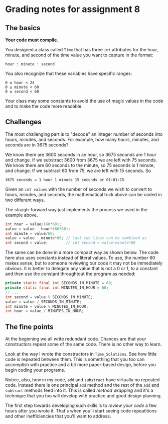 # Grading notes for assignment 8

## The basics

**Your code must compile.**

You designed a class called `Time` that has three `int` attributes for the hour, minute, and second of the time value you want to capture in the format:

```hour : minute : second ```

You also recognize that these variables have specific ranges:

```
0 ≤ hour < 24
0 ≤ minute < 60
0 ≤ second < 60
```

Your class may some constants to avoid the use of magic values in the code and to make the code more readable.

## Challenges

The most challenging part is to "decode" an integer number of seconds into hours, minutes, and seconds. For example, how many hours, minutes, and seconds are in 3675 seconds?

We know there are 3600 seconds in an hour, so 3675 seconds are 1 hour and change. If we substract 3600 from 3675 we are left with 75 seconds. We know there are 60 seconds to the minute, so 75 seconds is 1 minute, and change. If we subtract 60 from 75, we are left with 15 seconds. So
```
3675 seconds = 1 hour 1 minute 15 seconds or 01:01:15
```

Given an `int values` with the number of seconds we wish to convert to hours, minutes, and seconds, the mathematical trick above can be coded in two different ways. 

The straigh-forward way just implements the process we used in the example above.

```java
int hour = value/(60*60);
value = value - hour*(60*60);
int minute = value/60;
value = value - minute*60; // Last two lines can be combined as
int second = value;        // int second = value-minute*60
```

The same can be done in a more compact way as shown below. The code here also uses constants instead of literal values. To use, the number 60 makes sense, but to someone reviewing our code it may not be immediately obvious. It is better to delegate any value that is not a 0 or 1, to a constant and then use the constant throughtout the program as needed:
```java
private static final int SECONDS_IN_MINUTE = 60;
private static final int MINUTES_IN_HOUR = 60;
// ...
int second = value % SECONDS_IN_MINUTE;
value = value / SECONDS_IN_MINUTE;
int minute = value % MINUTES_IN_HOUR;
int hour = value / MINUTES_IN_HOUR;
```

## The fine points

At the beginning we all write redundant code. Chances are that your constructors repeat some of the same code. There is no other way to learn.

Look at the way I wrote the constructors in `Time_Solutions`. See how little code is repeated between them. This is something that you too can accomplish with practice and a bit more paper-based design, before you begin coding your programs.

Notice, also, how in my code, `add` and `substract` have virtually no repeated code. Instead there is one principal `add` method and the rest of the `add` and `subtract` methods feed into it. This is called *method wrapping* and it's a technique that you too will develop with practice and good design planning. 

The first step towards developing such skills is to *review your code* a few hours after you wrote it. That's when you'll start seeing code repeatitions and other inefficiencies that you'll want to address.